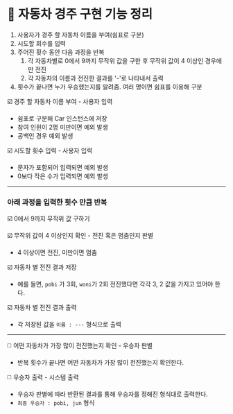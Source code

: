 # 🚗 자동차 경주 구현 기능 정리
1. 사용자가 경주 할 자동차 이름을 부여(쉼표로 구분)
2. 시도할 회수를 입력
3. 주어진 횟수 동안 다음 과정을 반복
    1. 각 자동차별로 0에서 9까지 무작위 값을 구한 후 무작위 값이 4 이상인 경우에만 전진
    2. 각 자동차의 이름과 전진한 결과를 '-'로 나타내서 출력
4. 횟수가 끝나면 누가 우승했는지를 알려줌. 여러 명이면 쉼표를 이용해 구분

☑️ 경주 할 자동차 이름 부여 - 사용자 입력
   * 쉼표로 구분해 Car 인스턴스에 저장
   * 참여 인원이 2명 미만이면 예외 발생
   * 공백인 경우 예외 발생

️️☑️ 시도할 횟수 입력 - 사용자 입력
   * 문자가 포함되어 입력되면 예외 발생
   * 0보다 작은 수가 입력되면 예외 발생
***
### 아래 과정을 입력한 횟수 만큼 반복
☑️ 0에서 9까지 무작위 값 구하기

☑️ 무작위 값이 4 이상인지 확인 - 전진 혹은 멈춤인지 판별
   * 4 이상이면 전진, 미만이면 멈춤

☑️ 자동차 별 전진 결과 저장
   * 예를 들면, `pobi` 가 3회, `woni`가 2회 전진했다면 각각 3, 2 값을 가지고 있어야 한다.

☑️ 자동차 별 전진 결과 출력
   * 각 저장된 값을 `이름 : ---` 형식으로 출력
***
◻️ 어떤 자동차가 가장 많이 전진했는지 확인 - 우승자 판별
   * 반복 횟수가 끝나면 어떤 자동차가 가장 많이 전진했는지 확인한다.

◻️ 우승자 출력 - 시스템 출력
   * 우승자 판별에 따라 반환된 결과를 통해 우승자를 정해진 형식대로 출력한다.
   * `최종 우승자 : pobi, jun` 형식